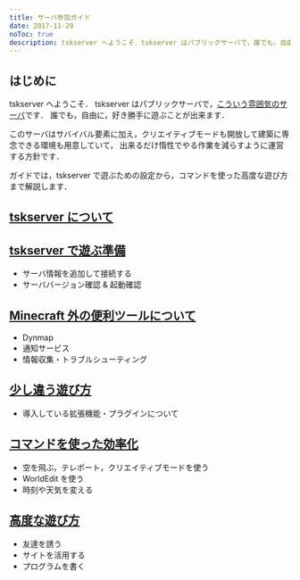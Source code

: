 ```yaml
---
title: サーバ参加ガイド
date: 2017-11-29
noToc: true
description: tskserver へようこそ．tskserver はパブリックサーバで，誰でも，自由に，好き勝手に遊ぶことが出来ます．このサーバはサバイバル要素に加え，クリエイティブモードも開放して建築に専念できる環境も用意していて，出来るだけ惰性でやる作業を減らすように運営する方針です．
---
```


## はじめに
tskserver へようこそ．
tskserver はパブリックサーバで，[こういう雰囲気のサーバ](/galleries)です．
誰でも，自由に，好き勝手に遊ぶことが出来ます．

このサーバはサバイバル要素に加え，クリエイティブモードも開放して建築に専念できる環境も用意していて，
出来るだけ惰性でやる作業を減らすように運営する方針です．

ガイドでは，tskserver で遊ぶための設定から，コマンドを使った高度な遊び方まで解説します．

## [tskserver について](/introduction/about)

## [tskserver で遊ぶ準備](/introduction/prepare)
  * サーバ情報を追加して接続する
  * サーババージョン確認 & 起動確認

## [Minecraft 外の便利ツールについて](/introduction/tools)
  * Dynmap
  * 通知サービス
  * 情報収集・トラブルシューティング

## [少し違う遊び方](/introduction/plugins)
  * 導入している拡張機能・プラグインについて

## [コマンドを使った効率化](/introduction/commands)
  * 空を飛ぶ，テレポート，クリエイティブモードを使う
  * WorldEdit を使う
  * 時刻や天気を変える

## [高度な遊び方](/introduction/advanced)
  * 友達を誘う
  * サイトを活用する
  * プログラムを書く



